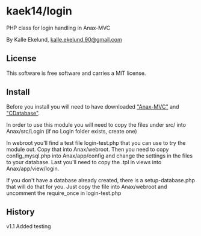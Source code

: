 kaek14/login
=========

PHP class for login handling in Anax-MVC

By Kalle Ekelund, kalle.ekelund.90@gmail.com


License
------------------

This software is free software and carries a MIT license.

Install
-----------------------------------

Before you install you will need to have downloaded ["Anax-MVC"](https://github.com/mosbth/Anax-MVC)  and ["CDatabase"](https://github.com/mosbth/cdatabase).

In order to use this module you will need to copy the files under src/ into Anax/src/Login (if no Login folder exists, create one)

In webroot you'll find a test file login-test.php that you can use to try the module out. Copy that into Anax/webroot.
Then you need to copy config_mysql.php into Anax/app/config and change the settings in the files to your database.
Last you'll need to copy the .tpl in views into Anax/app/view/login.

If you don't have a database already created, there is a setup-database.php that will do that for you. Just copy the file
into Anax/webroot and uncomment the require_once in login-test.php


History
-----------------------------------
v1.1 Added testing